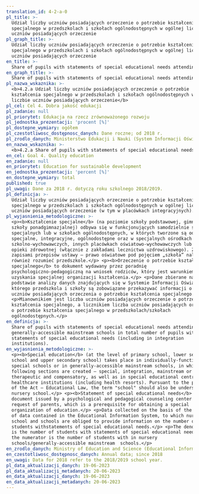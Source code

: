 ```yaml
---
translation_id: 4-2-a-0
pl_title: >-
  Udział liczby uczniów posiadających orzeczenie o potrzebie kształcenia
  specjalnego w przedszkolach i szkołach ogólnodostępnych w ogólnej liczbie
  uczniów posiadających orzeczenie
pl_graph_title: >-
  Udział liczby uczniów posiadających orzeczenie o potrzebie kształcenia
  specjalnego w przedszkolach i szkołach ogólnodostępnych w ogólnej liczbie
  uczniów posiadających orzeczenie
en_title: >-
  Share of pupils with statements of special educational needs attending generally-accessible mainstream schools in total number of pupils with statements of special educational needs
en_graph_title: >-
  Share of pupils with statements of special educational needs attending generally-accessible mainstream schools in total number of pupils with statements of special educational needs
pl_nazwa_wskaznika: >-
  <b>4.2.a Udział liczby uczniów posiadających orzeczenie o potrzebie
  kształcenia specjalnego w przedszkolach i szkołach ogólnodostępnych w ogólnej
  liczbie uczniów posiadających orzeczenie</b>
pl_cel: Cel 4. Dobra jakość edukacji
pl_zadanie: null
pl_priorytet: Edukacja na rzecz zrównoważonego rozwoju
pl_jednostka_prezentacji: 'procent [%]'
pl_dostepne_wymiary: ogółem
pl_czestotliwosc_dostępnosc_danych: Dane roczne; od 2018 r.
pl_zrodlo_danych: Ministerstwo Edukacji i Nauki (System Informacji Oświatowej)
en_nazwa_wskaznika: >-
  <b>4.2.a Share of pupils with statements of special educational needs attending generally-accessible mainstream schools in total number of pupils with statements of special educational needs</b>
en_cel: Goal 4. Quality education
en_zadanie: null
en_priorytet: Education for sustainable development
en_jednostka_prezentacji: 'percent [%]'
en_dostepne_wymiary: total
published: true
pl_uwagi: Dane za 2018 r. dotyczą roku szkolnego 2018/2019.
pl_definicja: >-
  Udział liczby uczniów posiadających orzeczenie o potrzebie kształcenia
  specjalnego w przedszkolach i szkołach ogólnodostępnych w ogólnej liczbie
  uczniów posiadających orzeczenie (w tym w placówkach integracyjnych).
pl_wyjasnienia_metodologiczne: >-
  <p><b>Kształcenie specjalne</b> (na poziomie szkoły podstawowej, gimnazjum i
  szkoły ponadgimnazjalnej) odbywa się w funkcjonujących samodzielnie szkołach
  specjalnych lub w szkołach ogólnodostępnych, w których tworzone są oddziały:
  specjalne, integracyjne, ogólnodostępne oraz w specjalnych ośrodkach
  szkolno-wychowawczych, innych placówkach oświatowo-wychowawczych lub zakładach
  opieki zdrowotnej (włącznie z zakładami lecznictwa uzdrowiskowego). Zgodnie z
  zapisami przepisów ustawy – prawo oświatowe pod pojęciem „szkoła” należy
  również rozumieć przedszkole.</p> <p><b>Orzeczenie o potrzebie kształcenia
  specjalnego</b> to dokument wydawany przez poradnię
  psychologiczno-pedagogiczną na wniosek rodziców, który jest warunkiem
  uzyskania specjalnej organizacji kształcenia.</p> <p>Dane zbierane na
  podstawie analizy danych znajdujących się w Systemie Informacji Oświatowej, do
  którego przedszkola i szkoły są zobowiązane przekazywać informacji o liczbie
  uczniów posiadających orzeczenia o potrzebie kształcenia specjalnego.</p>
  <p>Mianownikiem jest liczba uczniów posiadających orzeczenie o potrzebie
  kształcenia specjalnego, a licznikiem liczba uczniów posiadających orzeczenia
  o potrzebie kształcenia specjalnego w przedszkolach/szkołach
  ogólnodostępnych.</p>
en_definicja: >-
  Share of pupils with statements of special educational needs attending
  generally-accessible mainstream schools in total number of pupils with
  statements of special educational needs (including in integration
  institutions).
en_wyjasnienia_metodologiczne: >-
  <p><b>Special education</b> (at the level of primary school, lower secondary
  school and upper secondary school) takes place in individually-functioning
  special schools or in generally-accessible mainstream schools, in which the
  following sections are created – special, integration, mainstream or
  therapeutic and compensatory, as well as in special educational centres or
  healthcare institutions (including health resorts). Pursuant to the provisions
  of the Act – Educational Law, the term "school" should also be understood as a
  nursery school.</p> <p><b>Statement of special educational needs</b> is a
  document issued by a psychological and pedagogical counseling center at the
  request of parents, which is a prerequisite for obtaining a special
  organization of education.</p> <p>Data collected on the basis of the analysis
  of data contained in the Educational Information System, to which nursery
  school and schools are obliged to provide information on the number of
  students withstatements of special educational needs.</p> <p>The denominator
  is the number of students with statements of special educational needs, and
  the numerator is the number of students with in nursery
  schools/generally-accessible mainstream  schools.</p>
en_zrodlo_danych: Ministry of Education and Science (Educational Information System)
en_czestotliwosc_dostępnosc_danych: Annual data; since 2018
en_uwagi: Data for 2018 refer to the 2018/2019 school year.
pl_data_aktualizacji_danych: 19-06-2023
pl_data_aktualizacji_metadanych: 20-06-2023
en_data_aktualizacji_danych: 19-06-2023
en_data_aktualizacji_metadanych: 20-06-2023
---
```

